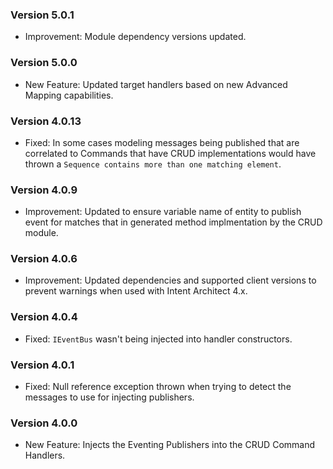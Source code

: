 ### Version 5.0.1

- Improvement: Module dependency versions updated.

### Version 5.0.0

- New Feature: Updated target handlers based on new Advanced Mapping capabilities.

### Version 4.0.13

- Fixed: In some cases modeling messages being published that are correlated to Commands that have CRUD implementations would have thrown a `Sequence contains more than one matching element`.

### Version 4.0.9

- Improvement: Updated to ensure variable name of entity to publish event for matches that in generated method implmentation by the CRUD module.

### Version 4.0.6

- Improvement: Updated dependencies and supported client versions to prevent warnings when used with Intent Architect 4.x.

### Version 4.0.4

- Fixed: `IEventBus` wasn't being injected into handler constructors.

### Version 4.0.1

- Fixed: Null reference exception thrown when trying to detect the messages to use for injecting publishers. 

### Version 4.0.0

- New Feature: Injects the Eventing Publishers into the CRUD Command Handlers.